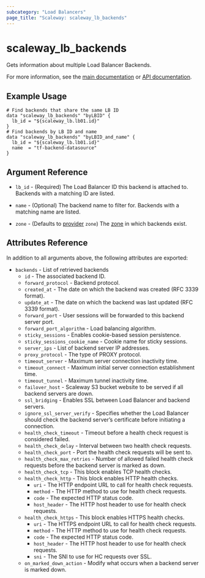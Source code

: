 ```yaml
---
subcategory: "Load Balancers"
page_title: "Scaleway: scaleway_lb_backends"
---
```


# scaleway_lb_backends

Gets information about multiple Load Balancer Backends.

For more information, see the [main documentation](https://www.scaleway.com/en/docs/load-balancer/reference-content/configuring-backends/) or [API documentation](https://www.scaleway.com/en/developers/api/load-balancer/zoned-api/#path-backends).

## Example Usage

```hcl
# Find backends that share the same LB ID
data "scaleway_lb_backends" "byLBID" {
  lb_id = "${scaleway_lb.lb01.id}"
}
# Find backends by LB ID and name
data "scaleway_lb_backends" "byLBID_and_name" {
  lb_id = "${scaleway_lb.lb01.id}"
  name  = "tf-backend-datasource"
}
```

## Argument Reference

- `lb_id` - (Required) The Load Balancer ID this backend is attached to. Backends with a matching ID are listed.

- `name` - (Optional) The backend name to filter for. Backends with a matching name are listed.

- `zone` - (Defaults to [provider](../index.md#zone) `zone`) The [zone](../guides/regions_and_zones.md#zones) in which backends exist.

## Attributes Reference

In addition to all arguments above, the following attributes are exported:

- `backends` - List of retrieved backends
    - `id` - The associated backend ID.
    - `forward_protocol` - Backend protocol.
    - `created_at` - The date on which the backend was created (RFC 3339 format).
    - `update_at` - The date on which the backend was last updated (RFC 3339 format).
    - `forward_port` - User sessions will be forwarded to this backend server port.
    - `forward_port_algorithm` - Load balancing algorithm.
    - `sticky_sessions` - Enables cookie-based session persistence.
    - `sticky_sessions_cookie_name` - Cookie name for sticky sessions.
    - `server_ips` - List of backend server IP addresses.
    - `proxy_protocol` - The type of PROXY protocol.
    - `timeout_server` - Maximum server connection inactivity time.
    - `timeout_connect` - Maximum initial server connection establishment time.
    - `timeout_tunnel` - Maximum tunnel inactivity time.
    - `failover_host` - Scaleway S3 bucket website to be served if all backend servers are down.
    - `ssl_bridging` - Enables SSL between Load Balancer and backend servers.
    - `ignore_ssl_server_verify` - Specifies whether the Load Balancer should check the backend server’s certificate before initiating a connection.
    - `health_check_timeout` - Timeout before a health check request is considered failed.
    - `health_check_delay` - Interval between two health check requests.
    - `health_check_port` - Port the health check requests will be sent to.
    - `health_check_max_retries` - Number of allowed failed health check requests before the backend server is marked as down.
    - `health_check_tcp` - This block enables TCP health checks.
    - `health_check_http` - This block enables HTTP health checks.
        - `uri` - The HTTP endpoint URL to call for health check requests.
        - `method` - The HTTP method to use for health check requests.
        - `code` - The expected HTTP status code.
        - `host_header` -  The HTTP host header to use for health check requests.
    - `health_check_https` - This block enables HTTPS health checks.
        - `uri` - The HTTPS endpoint URL to call for health check requests.
        - `method` - The HTTP method to use for health check requests.
        - `code` - The expected HTTP status code.
        - `host_header` - The HTTP host header to use for health check requests.
        - `sni` - The SNI to use for HC requests over SSL.
    - `on_marked_down_action` - Modify what occurs when a backend server is marked down.
